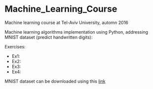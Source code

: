 # Machine_Learning_Course
Machine learning course at Tel-Aviv University, automn 2016

Machine learning algorithms implementation using Python, addressing MNIST dataset (predict handwritten digits):

Exercises:
- Ex1: 
- Ex2: 
- Ex3: 
- Ex4:

MNIST dataset can be downloaded using this [link](http://yann.lecun.com/exdb/mnist/)
